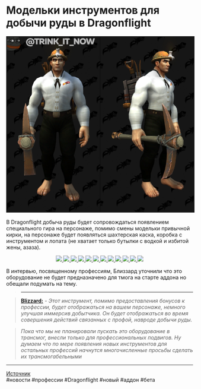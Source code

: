 # Модельки инструментов для добычи руды в Dragonflight

<center>
<img src=https://raw.githubusercontent.com/MagicalCow/TrinkIT-News/main/Sources/Assets/WH327838/WH327838-01.jpg float=center border=2>
</center>  

В Dragonflight добыча руды будет сопровождаться появлением специального гира на персонаже, помимо смены модельки привычной кирки, на персонаже будет появляться шахтерская каска, коробка с инструментом и лопата (не хватает только бутылки с водкой и избитой жены, азаза).

<center>
<a href="https://wow.zamimg.com/uploads/screenshots/normal/1069443.jpg"><img src="https://wow.zamimg.com/uploads/screenshots/normal/1069443.jpg?maxWidth=1200" /> </a>  
<a href="https://wow.zamimg.com/uploads/screenshots/normal/1069444.jpg"><img src="https://wow.zamimg.com/uploads/screenshots/normal/1069444.jpg?maxWidth=1200" /> </a>  
<a href="https://wow.zamimg.com/uploads/screenshots/normal/1069445.jpg"><img src="https://wow.zamimg.com/uploads/screenshots/normal/1069445.jpg?maxWidth=1200" /> </a>  
<a href="https://wow.zamimg.com/uploads/screenshots/normal/1069446.jpg"><img src="https://wow.zamimg.com/uploads/screenshots/normal/1069446.jpg?maxWidth=1200" /> </a>  
<a href="https://wow.zamimg.com/uploads/screenshots/normal/1069447.jpg"><img src="https://wow.zamimg.com/uploads/screenshots/normal/1069447.jpg?maxWidth=1200" /> </a>  
<a href="https://wow.zamimg.com/uploads/screenshots/normal/1069448.jpg"><img src="https://wow.zamimg.com/uploads/screenshots/normal/1069448.jpg?maxWidth=1200" /> </a>  
<a href="https://wow.zamimg.com/uploads/screenshots/normal/1069449.jpg"><img src="https://wow.zamimg.com/uploads/screenshots/normal/1069449.jpg?maxWidth=1200" /> </a>  
<a href="https://wow.zamimg.com/uploads/screenshots/normal/1069450.jpg"><img src="https://wow.zamimg.com/uploads/screenshots/normal/1069450.jpg?maxWidth=1200" /> </a>  
<a href="https://wow.zamimg.com/uploads/screenshots/normal/1069451.jpg"><img src="https://wow.zamimg.com/uploads/screenshots/normal/1069451.jpg?maxWidth=1200" /> </a>  
<a href="https://wow.zamimg.com/uploads/screenshots/normal/1069452.jpg"><img src="https://wow.zamimg.com/uploads/screenshots/normal/1069452.jpg?maxWidth=1200" /> </a>  
<a href="https://wow.zamimg.com/uploads/screenshots/normal/1069453.jpg"><img src="https://wow.zamimg.com/uploads/screenshots/normal/1069453.jpg?maxWidth=1200" /> </a>  
<a href="https://wow.zamimg.com/uploads/screenshots/normal/1069454.jpg"><img src="https://wow.zamimg.com/uploads/screenshots/normal/1069454.jpg?maxWidth=1200" /> </a>  
</center>  

В интервью, посвященному профессиям, Близзард уточнили что это оборудование не будет предназначено для тмога на старте аддона но обещали подумать на тему.

> ****

> <a href="https://www.wowhead.com/blue-tracker/topic/23826545"><b>Blizzard:</b></a> *- Этот инструмент, помимо предоставления бонусов к профессии, будет отображаться на вашем персонаже, немного улучшая иммерсив добытчика. Он будет отображаться во время совершения действий связанных с профой, навроде добычи руды.*  

> *Пока что мы не планировали пускать это оборудование в трансмог, внесли только для профессиональных подвигов. Ну думаем что по мере появления новых инструментов для остальных профессий начнутся многочисленные просьбы сделать их трансмогабельными*


---
[Источник](https://www.wowhead.com/news/327838)  
#новости #профессии #Dragonflight #новый #аддон #бета
